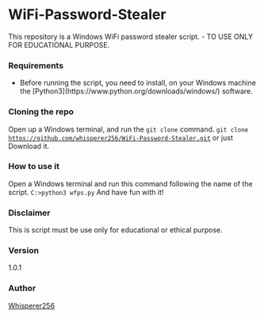 # WiFi-Password-Stealer
This repository is a Windows WiFi password stealer script. - TO USE ONLY FOR EDUCATIONAL PURPOSE.

### Requirements
<ul>
  <li> Before running the script, you need to install, on your Windows machine the [Python3](https://www.python.org/downloads/windows/) software.</li>
  <!-- <li> Executing <code>python3 pip install requests</code> to install the python <b>requests</b> module.</li>
  <li> Go to [WebHook](https://webhook.site/) and copy the given <b>Unique generated URL</b> and paste it after the <code>-i</code> argument to received the WiFi Password remotely.</li> -->
</ul>

### Cloning the repo
Open up a Windows terminal, and run the `git clone` command.
<code>git clone https://github.com/whisperer256/WiFi-Password-Stealer.git</code>
or just Download it.

### How to use it
Open a Windows terminal and run this command following the name of the script.
<code>C:\>python3 wfps.py</code>
And have fun with it!

### Disclaimer
This is script must be use only for educational or ethical purpose.

### Version
1.0.1

### Author
[Whisperer256](https://twitter.com/whisperer256)
